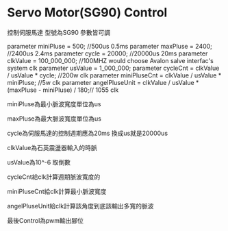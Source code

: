 # Servo Motor(SG90) Control
控制伺服馬達 型號為SG90
參數皆可調

parameter miniPluse 	= 500;			//500us 	0.5ms
parameter maxPluse 	= 2400;			//2400us	2.4ms 
parameter cycle		= 20000;       //20000us 20ms
parameter clkValue 	= 100_000_000;	//100MHZ would choose Avalon salve interfac's system clk
parameter usValue    = 1_000_000;
parameter cycleCnt			= clkValue / usValue * cycle; 		//200w 	clk
parameter miniPluseCnt 		= clkValue / usValue * miniPluse;	//5w	   clk
parameter angelPluseUnit 	= clkValue / usValue * (maxPluse - miniPluse) / 180;// 1055 clk


miniPluse為最小脈波寬度單位為us

maxPluse為最大脈波寬度單位為us

cycle為伺服馬達的控制週期應為20ms 換成us就是20000us

clkValue為石英震盪器輸入的時脈

usValue為10^-6 取倒數

cycleCnt給clk計算週期脈波寬度的

miniPluseCnt給clk計算最小脈波寬度

angelPluseUnit給clk計算該角度到底該輸出多寬的脈波

最後Control為pwm輸出腳位
